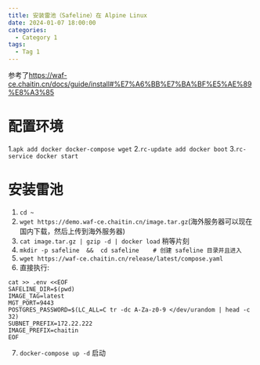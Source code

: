 ```yaml
---
title: 安装雷池（Safeline）在 Alpine Linux
date: 2024-01-07 18:00:00
categories:
  - Category 1
tags:
  - Tag 1
---
```


参考了<https://waf-ce.chaitin.cn/docs/guide/install#%E7%A6%BB%E7%BA%BF%E5%AE%89%E8%A3%85>

# 配置环境

1.`apk add docker docker-compose wget`
2.`rc-update add docker boot`
3.`rc-service docker start`

# 安装雷池

1. `cd ~`
2. `wget https://demo.waf-ce.chaitin.cn/image.tar.gz`(海外服务器可以现在国内下载，然后上传到海外服务器)
3. `cat image.tar.gz | gzip -d | docker load` 稍等片刻
4. `mkdir -p safeline  &&  cd safeline    # 创建 safeline 目录并且进入`
5. `wget https://waf-ce.chaitin.cn/release/latest/compose.yaml`
6. 直接执行:
```
cat >> .env <<EOF
SAFELINE_DIR=$(pwd)
IMAGE_TAG=latest
MGT_PORT=9443
POSTGRES_PASSWORD=$(LC_ALL=C tr -dc A-Za-z0-9 </dev/urandom | head -c 32)
SUBNET_PREFIX=172.22.222
IMAGE_PREFIX=chaitin
EOF
```
7. `docker-compose up -d` 启动

